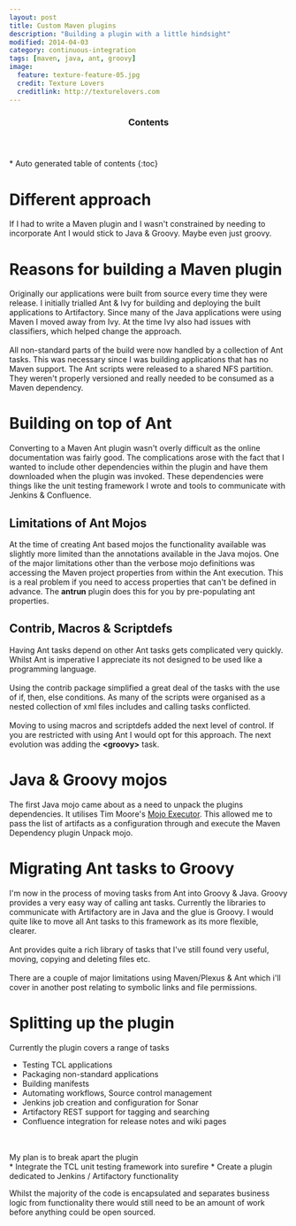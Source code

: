 ```yaml
---
layout: post
title: Custom Maven plugins
description: "Building a plugin with a little hindsight"
modified: 2014-04-03
category: continuous-integration
tags: [maven, java, ant, groovy]
image:
  feature: texture-feature-05.jpg
  credit: Texture Lovers
  creditlink: http://texturelovers.com
---
```


<section id="table-of-contents" class="toc">
  <header>
    <h3>Contents</h3>
  </header>
<div id="drawer" markdown="1">
*  Auto generated table of contents
{:toc}
</div>
</section><!-- /#table-of-contents -->

# Different approach
If I had to write a Maven plugin and I wasn't constrained by needing to incorporate Ant I would stick to Java & Groovy. Maybe even just groovy.

# Reasons for building a Maven plugin

Originally our applications were built from source every time they were release. I initially trialled Ant & Ivy for building and
deploying the built applications to Artifactory. Since many of the Java applications were using Maven I moved away from Ivy. At the time
Ivy also had issues with classifiers, which helped change the approach.
<br/><br/>
All non-standard parts of the build were now handled by a collection of Ant tasks. This was necessary since I was building applications that
has no Maven support. The Ant scripts were released to a shared NFS partition. They weren't properly versioned and really needed to be consumed as a Maven dependency.


# Building on top of Ant

Converting to a Maven Ant plugin wasn't overly difficult as the online documentation was fairly good. The complications arose with the fact that I wanted
to include other dependencies within the plugin and have them downloaded when the plugin was invoked. These dependencies were things like the unit testing framework I wrote
and tools to communicate with Jenkins & Confluence.

## Limitations of Ant Mojos
At the time of creating Ant based mojos the functionality available was slightly more limited than the annotations available in the Java mojos.
One of the major limitations other than the verbose mojo definitions was accessing the Maven project properties from within the Ant execution. This is a real problem
if you need to access properties that can't be defined in advance. The <b>antrun</b> plugin does this for you by pre-populating ant properties.

## Contrib, Macros & Scriptdefs

Having Ant tasks depend on other Ant tasks gets complicated very quickly. Whilst Ant is imperative I appreciate its not designed to be used like a programming language.
<br/><br/>
Using the contrib package simplified a great deal of the tasks with the use of if, then, else conditions. As many of the scripts
were organised as a nested collection of xml files includes and calling tasks conflicted.
<br/><br/>
Moving to using macros and scriptdefs added the next level of control. If you are restricted with using Ant I would opt for this approach.
The next evolution was adding the <b>&lt;groovy&gt;</b> task.

# Java & Groovy mojos
The first Java mojo came about as a need to unpack the plugins dependencies. It utilises Tim Moore's [Mojo Executor]( https://github.com/TimMoore/mojo-executor).
This allowed me to pass the list of artifacts as a configuration through and execute the Maven Dependency plugin Unpack mojo.

# Migrating Ant tasks to Groovy

I'm now in the process of moving tasks from Ant into Groovy & Java. Groovy provides a very easy way of calling ant tasks. Currently the libraries to communicate with
Artifactory are in Java and the glue is Groovy. I would quite like to move all Ant tasks to this framework as its more flexible, clearer.
<br/><br/>
Ant provides quite a rich library of tasks that I've still found very useful, moving, copying and deleting files etc.
<br/>
<br/>
There are a couple of major limitations using Maven/Plexus & Ant which i'll cover in another post relating to symbolic links and file permissions.

# Splitting up the plugin
Currently the plugin covers a range of tasks
<br/>

* Testing TCL applications
* Packaging non-standard applications
* Building manifests
* Automating workflows, Source control management
* Jenkins job creation and configuration for Sonar
* Artifactory REST support for tagging and searching
* Confluence integration for release notes and wiki pages

<br/>
<br/>
My plan is to break apart the plugin
<br/>
* Integrate the TCL unit testing framework into surefire
* Create a plugin dedicated to Jenkins / Artifactory functionality

Whilst the majority of the code is encapsulated and separates business logic from functionality there would still need to be an amount of work before anything could be open sourced.
